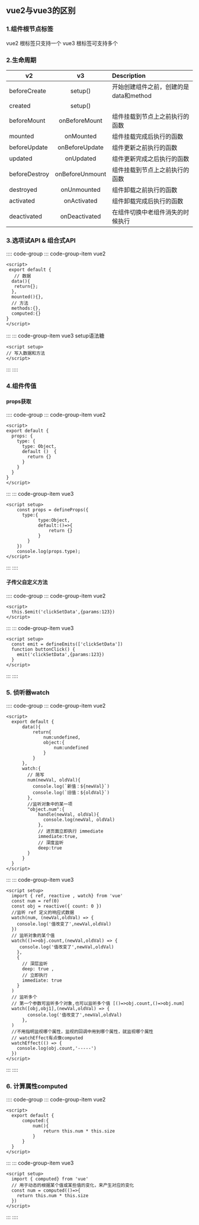## vue2与vue3的区别

### 1.组件根节点标签

vue2 根标签只支持一个 vue3 根标签可支持多个

### 2.生命周期
| v2            |        v3        | Description              |
|---------------|:----------------:|:-------------------------|
| beforeCreate  |     setup()      | 开始创建组件之前，创建的是data和method |
| created       |     setup()      |                          |
| beforeMount   |  onBeforeMount   | 组件挂载到节点上之前执行的函数          |
| mounted       |    onMounted     | 组件挂载完成后执行的函数             |
| beforeUpdate  |  onBeforeUpdate  | 组件更新之前执行的函数              |
| updated       |    onUpdated     | 组件更新完成之后执行的函数            |
| beforeDestroy | onBeforeUnmount  | 组件挂载到节点上之前执行的函数          |
| destroyed     |   onUnmounted    | 组件卸载之前执行的函数              |
| activated     |   onActivated    | 组件卸载完成后执行的函数             |
| deactivated   |  onDeactivated   | 在组件切换中老组件消失的时候执行         |

### 3.选项试API & 组合式API
:::: code-group
::: code-group-item vue2
```vue
<script>
 export default {
   // 数据
  data(){
   return{};
  },
  mounted(){},
  // 方法
  methods:{},
  computed:{}
}
</script>
```
:::
::: code-group-item vue3 setup语法糖
```vue
<script setup>
// 写入数据和方法
</script>
```
:::
::::

### 4.组件传值

#### props获取

:::: code-group
::: code-group-item vue2
```vue
<script>
export default {
  props: {
    type: {
      type: Object,
      default ()  {
        return {}
      }
    }
  }
}
</script>
```
:::
::: code-group-item vue3
```vue
<script setup>
    const props = defineProps({
      type:{
            type:Object,
            default:()=>{
                return {}
            }
        }
    })
    console.log(props.type);
</script>
```
:::
::::

#### 子传父自定义方法
:::: code-group
::: code-group-item vue2
```vue
<script>
  this.$emit('clickSetData',{params:123})
</script>
```
:::
::: code-group-item vue3
```vue
<script setup>
  const emit = defineEmits(['clickSetData'])
  function buttonClick() {
    emit('clickSetData',{params:123})
  }
</script>
```
:::
::::

### 5. 侦听器watch
:::: code-group
::: code-group-item vue2
```vue
<script>
  export default {
      data(){
          return{
              num:undefined,
              object:{
                  num:undefined
              }
          }
      },
      watch:{
        // 简写
        num(newVal, oldVal){
          console.log(`新值：${newVal}`)
          console.log(`旧值：${oldVal}`)
        },
        //监听对象中的某一项
        "object.num":{
            handle(newVal, oldVal){
              console.log(newVal, oldVal)
            },
            // 进页面立即执行 immediate
            immediate:true,
            // 深度监听
            deep:true
        }
      }
  }
</script>
```
:::
::: code-group-item vue3
```vue
<script setup>
  import { ref, reactive , watch} from 'vue'
  const num = ref(0)
  const obj = reactive({ count: 0 })
  //监听 ref 定义的响应式数据
  watch(num, (newVal,oldVal) => {
    console.log('值改变了',newVal,oldVal)
  })
  // 监听对象的某个值
  watch(()=>obj.count,(newVal,oldVal) => {
     console.log('值改变了',newVal,oldVal)
    },
    {
      // 深层监听
      deep: true ,
      // 立即执行
      immediate: true
    }
  )
  // 监听多个
  // 第一个参数可监听多个对象,也可以监听多个值 [()=>obj.count,()=>obj.num]
  watch([obj,obj1],(newVal,oldVal) => {
        console.log('值改变了',newVal,oldVal)
      },
  )
  //不用指明监视哪个属性，监视的回调中用到哪个属性，就监视哪个属性
  // watchEffect有点像computed
  watchEffect(() => {
    console.log(obj.count,'-----')
  })
</script>
```
:::
::::

### 6. 计算属性computed
:::: code-group
::: code-group-item vue2
```vue
<script>
  export default {
      computed:{
          num(){
              return this.num * this.size
          }
      }
  }
</script>
```
:::
::: code-group-item vue3
```vue
<script setup>
  import { computed} from 'vue'
  // 用于动态的根据某个值或某些值的变化，来产生对应的变化
  const num = computed(()=>{
    return this.num * this.size
  })
</script>
```
:::
::::
